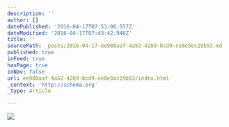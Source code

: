 ```yaml
---
description: ''
author: []
datePublished: '2016-04-17T07:53:06.557Z'
dateModified: '2016-04-17T07:43:42.946Z'
title: ''
sourcePath: _posts/2016-04-17-ee988aaf-4a52-4289-bcd9-ce8e5bc29b53.md
published: true
inFeed: true
hasPage: true
inNav: false
url: ee988aaf-4a52-4289-bcd9-ce8e5bc29b53/index.html
_context: 'http://schema.org'
_type: Article

---
```

![](https://the-grid-user-content.s3-us-west-2.amazonaws.com/3de65f03-0395-42e7-a657-4d0cb089d85c.png)